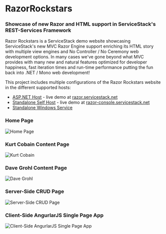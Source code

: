 RazorRockstars
==============

### Showcase of new Razor and HTML support in ServiceStack's REST-Services Framework

Razor Rockstars is a ServiceStack demo website showcasing ServiceStack's new MVC Razor Engine support enriching 
its HTML story with multiple view engines and No Controller / No Ceremony web development options. 
In many cases we've gone beyond what MVC provides with many new and natural features optimized for developer 
happiness, fast iteration times and run-time performance putting the fun back into .NET / Mono web development!

This project includes multiple configurations of the Razor Rockstars website in the different supported hosts:

  - [ASP.NET Host](https://github.com/ServiceStack/RazorRockstars/tree/master/src/RazorRockstars.WebHost) - live demo at [razor.servicestack.net](http://razor.servicestack.net)
  - [Standalone Self Host](https://github.com/ServiceStack/RazorRockstars/tree/master/src/RazorRockstars.SelfHost) - live demo at [razor-console.servicestack.net](http://razor-console.servicestack.net)
  - [Standalone Windows Service](https://github.com/ServiceStack/RazorRockstars/tree/master/src/RazorRockstars.WinService)


### Home Page 
![Home Page](http://www.servicestack.net/files/rockstars-01.png)

### Kurt Cobain Content Page
![Kurt Cobain](http://www.servicestack.net/files/rockstars-02.png)

### Dave Grohl Content Page
![Dave Grohl](http://www.servicestack.net/files/rockstars-03.png)

### Server-Side CRUD Page
![Server-Side CRUD Page](http://www.servicestack.net/files/rockstars-04.png)

### Client-Side AngurlarJS Single Page App
![Client-Side AngurlarJS Single Page App](http://www.servicestack.net/files/rockstars-05.png)

